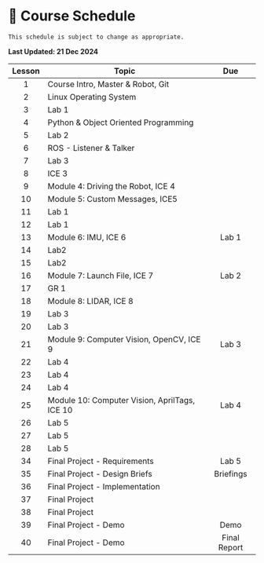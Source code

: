 # 📆 Course Schedule

```{note} 
This schedule is subject to change as appropriate.
```

**Last Updated: 21 Dec 2024**

| Lesson |                           Topic              | Due          |
|:------:|----------------------------------------------|:------------:|
| 1      | Course Intro, Master & Robot, Git            |              |
| 2      | Linux Operating System                       |              |
| 3      | Lab 1                                        |              |
| 4      | Python & Object Oriented Programming         |              |
| 5      | Lab 2                                        |              |
| 6      | ROS - Listener & Talker                      |              |
| 7      | Lab 3                                        |              |
| 8      | ICE 3                                        |              |
| 9      | Module 4: Driving the Robot, ICE 4           |              |
| 10     | Module 5: Custom Messages, ICE5              |              |
| 11     | Lab 1                                        |              |
| 12     | Lab 1                                        |              |
| 13     | Module 6: IMU, ICE 6                         | Lab 1        |
| 14     | Lab2                                         |              |
| 15     | Lab2                                         |              |
| 16     | Module 7: Launch File, ICE 7                 | Lab 2        |
| 17     | GR 1                                         |              |
| 18     | Module 8: LIDAR, ICE 8                       |              |
| 19     | Lab 3                                        |              |
| 20     | Lab 3                                        |              |
| 21     | Module 9: Computer Vision, OpenCV, ICE 9     | Lab 3        |
| 22     | Lab 4                                        |              |
| 23     | Lab 4                                        |              |
| 24     | Lab 4                                        |              |
| 25     | Module 10: Computer Vision, AprilTags, ICE 10| Lab 4        | 
| 26     | Lab 5                                        |              |
| 27     | Lab 5                                        |              |
| 28     | Lab 5                                        |              |
| 34     | Final Project - Requirements                 | Lab 5        |
| 35     | Final Project - Design Briefs                | Briefings    |
| 36     | Final Project - Implementation               |              |
| 37     | Final Project                                |              |
| 38     | Final Project                                |              |
| 39     | Final Project - Demo                         | Demo         |
| 40     | Final Project - Demo                         | Final Report |